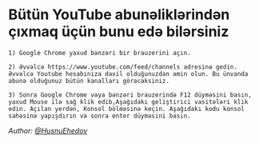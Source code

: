 # Bütün YouTube abunəliklərindən çıxmaq üçün bunu edə bilərsiniz

~~~
1) Google Chrome yaxud bənzəri bir brauzerini açın.
~~~
~~~
2) Əvvəlcə https://www.youtube.com/feed/channels adresinə gedin. Əvvəlcə Youtube hesabınıza daxil olduğunuzdan əmin olun. Bu ünvanda abunə olduğunuz bütün kanalları görəcəksiniz.
~~~
~~~
3) Sonra Google Chrome vəya bənzəri brauzerində F12 düyməsini basın, yaxud Mouse ilə sağ klik edib,Aşağıdakı geliştirici vasitələri klik edin. Açılan yerdən, Konsol bölməsinə keçin. Aşağıdakı kodu konsol sahəsinə yapışdırın və sonra enter düyməsini basın.
~~~

_Author: [@HusnuEhedov](t.me/husnuehedov)_
